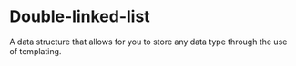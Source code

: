 # Double-linked-list

A data structure that allows for you to store any data type through the use of templating.
